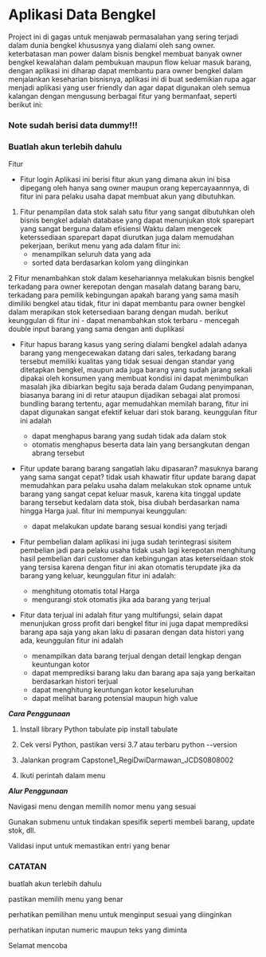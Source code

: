 # Aplikasi Data Bengkel

Project ini di gagas untuk menjawab permasalahan yang sering terjadi dalam dunia bengkel khususnya yang dialami oleh sang owner.
keterbatasan man power dalam bisnis bengkel membuat banyak owner bengkel kewalahan dalam pembukuan maupun flow keluar masuk barang, dengan aplikasi ini diharap dapat membantu para owner bengkel dalam menjalankan keseharian bisnisnya, aplikasi ini di buat sedemikian rupa agar menjadi aplikasi yang user friendly dan agar dapat digunakan oleh semua kalangan dengan mengusung berbagai fitur yang bermanfaat, seperti berikut ini:

### Note sudah berisi data dummy!!!
### Buatlah akun terlebih dahulu

Fitur

- Fitur login
Aplikasi ini berisi fitur akun yang dimana akun ini bisa dipegang oleh hanya sang owner maupun orang kepercayaannnya, di fitur ini para pelaku usaha dapat membuat akun yang dibutuhkan.

1. Fitur penampilan data stok
salah satu fitur yang sangat dibutuhkan oleh bisnis bengkel adalah database yang dapat menunjukan stok sparepart yang sangat berguna dalam efisiensi Waktu dalam mengecek keterssediaan sparepart dapat diurutkan juga dalam memudahan pekerjaan, berikut menu yang ada dalam fitur ini:
	- menampilkan seluruh data yang ada
	- sorted data berdasarkan kolom yang diinginkan

2 Fitur menambahkan stok
dalam kesehariannya melakukan bisnis bengkel terkadang para owner kerepotan dengan masalah datang barang baru, terkadang para pemilik kebingungan apakah barang yang sama masih dimiliki bengkel atau tidak, fitur ini dapat membantu para owner bengkel dalam merapikan stok ketersediaan barang dengan mudah. berikut keunggulan di fitur ini
	- dapat menambahkan stok terbaru
	- mencegah double input barang yang sama dengan anti duplikasi 

- Fitur hapus barang
kasus yang sering dialami bengkel adalah adanya barang yang mengecewakan datang dari sales, terkadang barang tersebut memiliki kualitas yang tidak sesuai dengan standar yang ditetapkan bengkel, maupun ada juga barang yang sudah jarang sekali dipakai oleh konsumen yang membuat kondisi ini dapat menimbulkan masalah jika dibiarkan begitu saja berada dalam Gudang penyimpanan, biasanya barang ini di retur ataupun dijadikan sebagai alat promosi bundling barang tertentu, agar memudahkan memilah barang, fitur ini dapat digunakan sangat efektif keluar dari stok barang. keunggulan fitur ini adalah
	- dapat menghapus barang yang sudah tidak ada dalam stok
	- otomatis menghapus beserta data lain yang bersangkutan dengan abrang tersebut

- Fitur update barang
barang sangatlah laku dipasaran? masuknya barang yang sama sangat cepat? tidak usah khawatir fitur update barang dapat memudahkan para pelaku usaha dalam melakukan stok opname untuk barang yang sangat cepat keluar masuk, karena kita tinggal update barang tersebut kedalam data stok, bisa diubah berdasarkan nama hingga Harga jual. fitur ini mempunyai keunggulan:
	- dapat melakukan update barang sesuai kondisi yang terjadi


- Fitur pembelian
dalam aplikasi ini juga sudah terintegrasi sisitem pembelian jadi para pelaku usaha tidak usah lagi kerepotan menghitung hasil pembelian dari customer dan kebingungan atas keterseidaan stok yang tersisa karena dengan fitur ini akan otomatis terupdate jika da barang yang keluar, keunggulan fitur ini adalah:	
	- menghitung otomatis total Harga
	- mengurangi stok otomatis jika ada barang yang terjual

- Fitur data terjual
ini adalah fitur yang multifungsi, selain dapat menunjukan gross profit dari bengkel fitur ini juga dapat memprediksi barang apa saja yang akan laku di pasaran dengan data histori yang ada, keunggulan fitur ini adalah
	
	- menampilkan data barang terjual dengan detail lengkap dengan keuntungan kotor
	- dapat memprediksi barang laku dan barang apa saja yang berkaitan berdasarkan histori terjual
	- dapat menghitung keuntungan kotor keseluruhan
	- dapat melihat barang potensial maupun high value


***Cara Penggunaan***

1. Install library Python tabulate
pip install tabulate

2. Cek versi Python, pastikan versi 3.7 atau terbaru
python --version

3. Jalankan program
Capstone1_RegiDwiDarmawan_JCDS0808002

4. Ikuti perintah dalam menu


***Alur Penggunaan***

Navigasi menu dengan memilih nomor menu yang sesuai

Gunakan submenu untuk tindakan spesifik seperti membeli barang, update stok, dll.

Validasi input untuk memastikan entri yang benar


### CATATAN ###

buatlah akun terlebih dahulu

pastikan memilih menu yang benar

perhatikan pemilihan menu untuk menginput sesuai yang diinginkan

perhatikan inputan numeric maupun teks yang diminta


Selamat mencoba
